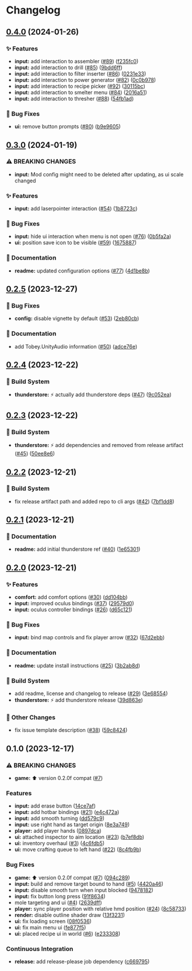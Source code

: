 # Changelog

## [0.4.0](https://github.com/Xenira/TechtonicaVR/compare/v0.3.0...v0.4.0) (2024-01-26)


### ✨ Features

* **input:** add interaction to assembler ([#89](https://github.com/Xenira/TechtonicaVR/issues/89)) ([f235fc0](https://github.com/Xenira/TechtonicaVR/commit/f235fc0640d6ba092a3d12231b035dccf1f4ccf1))
* **input:** add interaction to drill ([#85](https://github.com/Xenira/TechtonicaVR/issues/85)) ([9bdd6ff](https://github.com/Xenira/TechtonicaVR/commit/9bdd6ff5a2a366b08dc0bbc82d0e00cb25847f57))
* **input:** add interaction to filter inserter ([#86](https://github.com/Xenira/TechtonicaVR/issues/86)) ([0231e33](https://github.com/Xenira/TechtonicaVR/commit/0231e33594ef9479d7abca3133f749abaf35b0ca))
* **input:** add interaction to power generator ([#82](https://github.com/Xenira/TechtonicaVR/issues/82)) ([0c0b978](https://github.com/Xenira/TechtonicaVR/commit/0c0b978879562ff2680acc14723b11fa1f5e992d))
* **input:** add interaction to recipe picker ([#92](https://github.com/Xenira/TechtonicaVR/issues/92)) ([30115bc](https://github.com/Xenira/TechtonicaVR/commit/30115bc4c2301252f7f3c288e543af3af0c2357a))
* **input:** add interaction to smelter menu ([#84](https://github.com/Xenira/TechtonicaVR/issues/84)) ([2016a51](https://github.com/Xenira/TechtonicaVR/commit/2016a510e1a8d45f2e9f3dc3a8e1928240bdb180))
* **input:** add interaction to thresher ([#88](https://github.com/Xenira/TechtonicaVR/issues/88)) ([54fb1ad](https://github.com/Xenira/TechtonicaVR/commit/54fb1ad10451920aecbd3c2a022948dca186033a))


### 🐛 Bug Fixes

* **ui:** remove button prompts ([#80](https://github.com/Xenira/TechtonicaVR/issues/80)) ([b9e9605](https://github.com/Xenira/TechtonicaVR/commit/b9e9605bdb118c214d968b7b3c00d785be96d4c7))

## [0.3.0](https://github.com/Xenira/TechtonicaVR/compare/v0.2.5...v0.3.0) (2024-01-19)


### ⚠ BREAKING CHANGES

* **input:** Mod config might need to be deleted after updating, as ui scale changed

### ✨ Features

* **input:** add laserpointer interaction ([#54](https://github.com/Xenira/TechtonicaVR/issues/54)) ([1b8723c](https://github.com/Xenira/TechtonicaVR/commit/1b8723c714731cae0752b96cea6c730774460b55))


### 🐛 Bug Fixes

* **input:** hide ui interaction when menu is not open ([#76](https://github.com/Xenira/TechtonicaVR/issues/76)) ([0b5fa2a](https://github.com/Xenira/TechtonicaVR/commit/0b5fa2ab199a50d71d2ec09fc2e960b7fa9a56a1))
* **ui:** position save icon to be visible ([#59](https://github.com/Xenira/TechtonicaVR/issues/59)) ([1675887](https://github.com/Xenira/TechtonicaVR/commit/1675887599eae30bc362797b87e5dd40e0c242fc))


### 📝 Documentation

* **readme:** updated configuration options ([#77](https://github.com/Xenira/TechtonicaVR/issues/77)) ([4d1be8b](https://github.com/Xenira/TechtonicaVR/commit/4d1be8b1c08fb9105858a8f6e660b380bef03191))

## [0.2.5](https://github.com/Xenira/TechtonicaVR/compare/v0.2.4...v0.2.5) (2023-12-27)


### 🐛 Bug Fixes

* **config:** disable vignette by default ([#53](https://github.com/Xenira/TechtonicaVR/issues/53)) ([2eb80cb](https://github.com/Xenira/TechtonicaVR/commit/2eb80cbae55f712ae788d687dad7be6612d9d9ec))


### 📝 Documentation

* add Tobey.UnityAudio information ([#50](https://github.com/Xenira/TechtonicaVR/issues/50)) ([adce76e](https://github.com/Xenira/TechtonicaVR/commit/adce76e27458a6ff7100d137c561e7f11c9b1ce8))

## [0.2.4](https://github.com/Xenira/TechtonicaVR/compare/v0.2.3...v0.2.4) (2023-12-22)


### 👷 Build System

* **thunderstore:** :zap: actually add thunderstore deps ([#47](https://github.com/Xenira/TechtonicaVR/issues/47)) ([9c052ea](https://github.com/Xenira/TechtonicaVR/commit/9c052eaedc580fe8a7eacc5be4489199d617ce15))

## [0.2.3](https://github.com/Xenira/TechtonicaVR/compare/v0.2.2...v0.2.3) (2023-12-22)


### 👷 Build System

* **thunderstore:** :zap: add dependencies and removed from release artifact ([#45](https://github.com/Xenira/TechtonicaVR/issues/45)) ([50ee8e6](https://github.com/Xenira/TechtonicaVR/commit/50ee8e6f7c8903b13729350fa4c4f2ece3b1d61f))

## [0.2.2](https://github.com/Xenira/TechtonicaVR/compare/v0.2.1...v0.2.2) (2023-12-21)


### 👷 Build System

* fix release artifact path and added repo to cli args ([#42](https://github.com/Xenira/TechtonicaVR/issues/42)) ([7bf1dd8](https://github.com/Xenira/TechtonicaVR/commit/7bf1dd8bf662260558679d990e579adc563baa58))

## [0.2.1](https://github.com/Xenira/TechtonicaVR/compare/v0.2.0...v0.2.1) (2023-12-21)


### 📝 Documentation

* **readme:** add initial thunderstore ref ([#40](https://github.com/Xenira/TechtonicaVR/issues/40)) ([1e65301](https://github.com/Xenira/TechtonicaVR/commit/1e65301b8f904c18c91dfae835aebd8797820937))

## [0.2.0](https://github.com/Xenira/TechtonicaVR/compare/v0.1.0...v0.2.0) (2023-12-21)


### ✨ Features

* **comfort:** add comfort options ([#30](https://github.com/Xenira/TechtonicaVR/issues/30)) ([dd104bb](https://github.com/Xenira/TechtonicaVR/commit/dd104bba6220a7ff95bab31f9c245fcbe46cba81))
* **input:** improved oculus bindings ([#37](https://github.com/Xenira/TechtonicaVR/issues/37)) ([29579d0](https://github.com/Xenira/TechtonicaVR/commit/29579d0029547173523c5574ab11985fce14f385))
* **input:** oculus controller bindings ([#26](https://github.com/Xenira/TechtonicaVR/issues/26)) ([d65c121](https://github.com/Xenira/TechtonicaVR/commit/d65c1215c360ab709454dae5960cd04df71da447))


### 🐛 Bug Fixes

* **input:** bind map controls and fix player arrow ([#32](https://github.com/Xenira/TechtonicaVR/issues/32)) ([67d2ebb](https://github.com/Xenira/TechtonicaVR/commit/67d2ebb590ae14fa4d51d5f95be527735b5c2496))


### 📝 Documentation

* **readme:** update install instructions ([#25](https://github.com/Xenira/TechtonicaVR/issues/25)) ([3b2ab8d](https://github.com/Xenira/TechtonicaVR/commit/3b2ab8d78ca4bec81a3451efb49f5f8ba07a76b2))


### 👷 Build System

* add readme, license and changelog to release ([#29](https://github.com/Xenira/TechtonicaVR/issues/29)) ([3e68554](https://github.com/Xenira/TechtonicaVR/commit/3e68554a40545918e618a487e632857cc72678a5))
* **thunderstore:** ⚡ add thunderstore release ([39d863e](https://github.com/Xenira/TechtonicaVR/commit/39d863eecc92f1e4c7a52ad92fb8e34a79ac8c93))


### 🔧 Other Changes

* fix issue template description ([#38](https://github.com/Xenira/TechtonicaVR/issues/38)) ([59c8424](https://github.com/Xenira/TechtonicaVR/commit/59c84241f8d511f57463426ef92bcd36e25e3cff))

## 0.1.0 (2023-12-17)


### ⚠ BREAKING CHANGES

* **game:** :arrow_up: version 0.2.0f compat ([#7](https://github.com/Xenira/TechtonicaVR/issues/7))

### Features

* **input:** add erase button ([14ce7af](https://github.com/Xenira/TechtonicaVR/commit/14ce7af0ece5bd17e8fbb236dfa81cd85d03c441))
* **input:** add hotbar bindings ([#21](https://github.com/Xenira/TechtonicaVR/issues/21)) ([e4c472a](https://github.com/Xenira/TechtonicaVR/commit/e4c472a5bdc6c9989230d484dd4d9a8249261d46))
* **input:** add smooth turning ([dd579c9](https://github.com/Xenira/TechtonicaVR/commit/dd579c94771fb8014eea119e209e02d6f75578b7))
* **input:** use right hand as target origin ([8e3a749](https://github.com/Xenira/TechtonicaVR/commit/8e3a7499bf44b5de3c9b39d2a2184b5827820471))
* **player:** add player hands ([0897dca](https://github.com/Xenira/TechtonicaVR/commit/0897dcab4acda07dfd94a19bbdaa31f083bc2fed))
* **ui:** attached inspector to aim location ([#23](https://github.com/Xenira/TechtonicaVR/issues/23)) ([b7ef8db](https://github.com/Xenira/TechtonicaVR/commit/b7ef8dbf1f7dfae9a08e0f13f3fe2152e2ab1aac))
* **ui:** inventory overhaul ([#3](https://github.com/Xenira/TechtonicaVR/issues/3)) ([4c6fdb5](https://github.com/Xenira/TechtonicaVR/commit/4c6fdb5fc2ef4f6923c1e0de463eae719c10b630))
* **ui:** move crafting queue to left hand ([#22](https://github.com/Xenira/TechtonicaVR/issues/22)) ([8c4fb9b](https://github.com/Xenira/TechtonicaVR/commit/8c4fb9ba23d0b9b7ef09533324eafd64f3e1dec6))


### Bug Fixes

* **game:** :arrow_up: version 0.2.0f compat ([#7](https://github.com/Xenira/TechtonicaVR/issues/7)) ([094c289](https://github.com/Xenira/TechtonicaVR/commit/094c289be1d93ea6aa9dfeda9299cc4ab0f48029))
* **input:** build and remove target bound to hand ([#5](https://github.com/Xenira/TechtonicaVR/issues/5)) ([4420a46](https://github.com/Xenira/TechtonicaVR/commit/4420a4609a86fcf173aa0f4c7696f35012b39a61))
* **input:** disable smooth turn when input blocked ([9478182](https://github.com/Xenira/TechtonicaVR/commit/9478182613b4a18df3ba252645d29748dc1646b5))
* **input:** fix button long press ([91f8634](https://github.com/Xenira/TechtonicaVR/commit/91f86348071893034dd34e77339b47d6feed510c))
* mole targeting and ui ([#4](https://github.com/Xenira/TechtonicaVR/issues/4)) ([2639dff](https://github.com/Xenira/TechtonicaVR/commit/2639dff540f0fc7ffaf60c5ec6bb07fef51ededa))
* **player:** sync player position with relative hmd position ([#24](https://github.com/Xenira/TechtonicaVR/issues/24)) ([8c58733](https://github.com/Xenira/TechtonicaVR/commit/8c58733a7bfbb4cfc3bea3f07739c9c50c2d1bd9))
* **render:** disable outline shader draw ([13f3231](https://github.com/Xenira/TechtonicaVR/commit/13f32317e24a33c5cf9a40ee13467601ed5bee22))
* **ui:** fix loading screen ([08f0536](https://github.com/Xenira/TechtonicaVR/commit/08f05368cc95b50064d75eb7fd2e77d29b43dad6))
* **ui:** fix main menu ui ([fe877f5](https://github.com/Xenira/TechtonicaVR/commit/fe877f5175c6d2543f9e716bb609565b082d1701))
* **ui:** placed recipe ui in world ([#6](https://github.com/Xenira/TechtonicaVR/issues/6)) ([e233308](https://github.com/Xenira/TechtonicaVR/commit/e2333080ec7d9e642070f0f213689f0ab6c5a6bb))


### Continuous Integration

* **release:** add release-please job dependency ([c669795](https://github.com/Xenira/TechtonicaVR/commit/c66979512249f118738e0b8118f5db865fd1685a))
